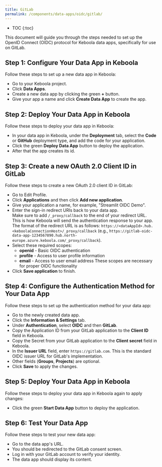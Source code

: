 ```yaml
---
title: GitLab
permalink: /components/data-apps/oidc/gitlab/
---
```


* TOC
{:toc}

This document will guide you through the steps needed to set up the OpenID Connect (OIDC) protocol for Keboola data apps, specifically for use on GitLab.

## Step 1: Configure Your Data App in Keboola
Follow these steps to set up a new data app in Keboola:

- Go to your Keboola project.
- Click **Data Apps**.
- Create a new data app by clicking the green **+** button.
- Give your app a name and click **Create Data App** to create the app.

## Step 2: Deploy Your Data App in Keboola
Follow these steps to deploy your data app in Keboola:

- In your data app in Keboola, under the **Deployment** tab, select the **Code** or **GitHub** deployment type, and add the code for your application.
- Click the green **Deploy Data App** button to deploy the application.
- After that the app creates its id.

## Step 3: Create a new OAuth 2.0 Client ID in GitLab
Follow these steps to create a new OAuth 2.0 client ID in GitLab:

- Go to Edit Profile.
- Click **Applications** and then click **Add new application**.
- Give your application a name, for example, "Streamlit OIDC Demo".
- Enter the sign-in redirect URIs back to your data app. <br>Make sure to add `/_proxy/callback` to the end of your redirect URL. <br>This is how Keboola will send the authentication response to your app. The format of the redirect URL is as follows: `https://<dataAppId>.hub.<keboolaConnectionHost>/_proxy/callback`
(e.g., `https://gitlab-oidc-data-app-1234567890.hub.north-europe.azure.keboola.com/_proxy/callback`).
- Select these required scopes:
  - **openid** - Basic OIDC authentication
  - **profile** - Access to user profile information
  - **email** - Access to user email address
  These scopes are necessary for proper OIDC functionality
- Click **Save application** to finish.

## Step 4: Configure the Authentication Method for Your Data App
Follow these steps to set up the authentication method for your data app:

- Go to the newly created data app.
- Click the **Information & Settings** tab.
- Under **Authentication**, select **OIDC** and then **GitLab**.
- Copy the Application ID from your GitLab application to the **Client ID** field in Keboola.
- Copy the Secret from your GitLab application to the **Client secret** field in Keboola.
- In the **Issuer URL** field, enter `https://gitlab.com`. This is the standard OIDC issuer URL for GitLab's implementation.
- Other fields (**Groups**, **Projects**) are optional.
- Click **Save** to apply the changes.

## Step 5: Deploy Your Data App in Keboola
Follow these steps to deploy your data app in Keboola again to apply changes:

- Click the green **Start Data App** button to deploy the application.

## Step 6: Test Your Data App
Follow these steps to test your new data app:

- Go to the data app's URL.
- You should be redirected to the GitLab consent screen.
- Log in with your GitLab account to verify your identity.
- The data app should display its content. 